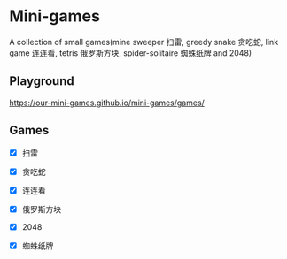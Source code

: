 # Mini-games

A collection of small games(mine sweeper 扫雷, greedy snake 贪吃蛇, link game 连连看, tetris 俄罗斯方块, spider-solitaire 蜘蛛纸牌 and 2048)

## Playground
https://our-mini-games.github.io/mini-games/games/

## Games

- [x] 扫雷

- [x] 贪吃蛇

- [x] 连连看

- [x] 俄罗斯方块

- [x] 2048

- [x] 蜘蛛纸牌
